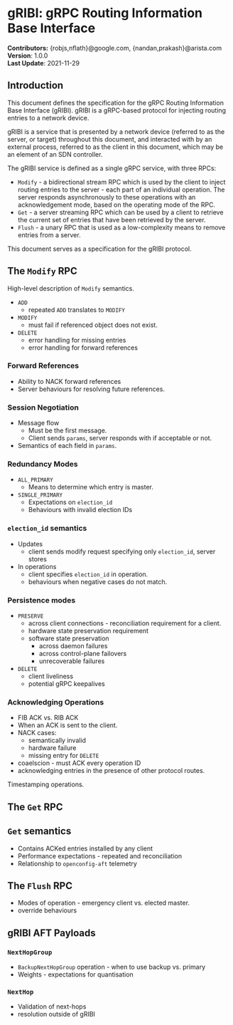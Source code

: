 # gRIBI: gRPC Routing Information Base Interface

**Contributors:** {robjs,nflath}@google.com, {nandan,prakash}@arista.com  
**Version**: 1.0.0  
**Last Update**: 2021-11-29  

## Introduction

This document defines the specification for the gRPC Routing Information Base Interface (gRIBI). gRIBI is a gRPC-based protocol for injecting routing entries
to a network device.

gRIBI is a service that is presented by a network device (referred to as the
server, or target) throughout this document, and interacted with by an external
process, referred to as the client in this document, which may be an element of
an SDN controller.

The gRIBI service is defined as a single gRPC service, with three RPCs:
 * `Modify` - a bidirectional stream RPC which is used by the client to inject
   routing entries to the server - each part of an individual operation. The 
   server responds asynchronously to these operations with an acknowledgement
   mode, based on the operating mode of the RPC.
 * `Get` - a server streaming RPC which can be used by a client to retrieve the
   current set of entries that have been retrieved by the server.
 * `Flush` - a unary RPC that is used as a low-complexity means to remove
   entries from a server.

This document serves as a specification for the gRIBI protocol.

## The `Modify` RPC

High-level description of `Modify` semantics.

* `ADD`
  * repeated `ADD` translates to `MODIFY`
* `MODIFY`
  * must fail if referenced object does not exist.
* `DELETE`
  * error handling for missing entries
  * error handling for forward references

### Forward References
* Ability to NACK forward references
* Server behaviours for resolving future references.

### Session Negotiation

* Message flow
  * Must be the first message.
  * Client sends `params`, server responds with if acceptable or not.
* Semantics of each field in `params`.

### Redundancy Modes

* `ALL_PRIMARY`
  * Means to determine which entry is master.
* `SINGLE_PRIMARY`
  * Expectations on `election_id`
  * Behaviours with invalid election IDs

### `election_id` semantics

* Updates
  * client sends modify request specifying only `election_id`, server stores
* In operations
  * client specifies `election_id` in operation.
  * behaviours when negative cases do not match.

### Persistence modes

* `PRESERVE`
  * across client connections - reconciliation requirement for a client.
  * hardware state preservation requirement
  * software state preservation
    * across daemon failures
    * across control-plane failovers
    * unrecoverable failures
* `DELETE`
   * client liveliness
   * potential gRPC keepalives

### Acknowledging Operations

* FIB ACK vs. RIB ACK
* When an ACK is sent to the client.
* NACK cases:
  * semantically invalid
  * hardware failure
  * missing entry for `DELETE`
* coaelscion - must ACK every operation ID
* acknowledging entries in the presence of other protocol routes.

Timestamping operations.

## The `Get` RPC

## `Get` semantics
* Contains ACKed entries installed by any client
* Performance expectations - repeated and reconciliation
* Relationship to `openconfig-aft` telemetry

## The `Flush` RPC
* Modes of operation - emergency client vs. elected master.
* override behaviours

## gRIBI AFT Payloads

### `NextHopGroup`

* `BackupNextHopGroup` operation - when to use backup vs. primary
* Weights - expectations for quantisation

### `NextHop`

* Validation of next-hops
* resolution outside of gRIBI




